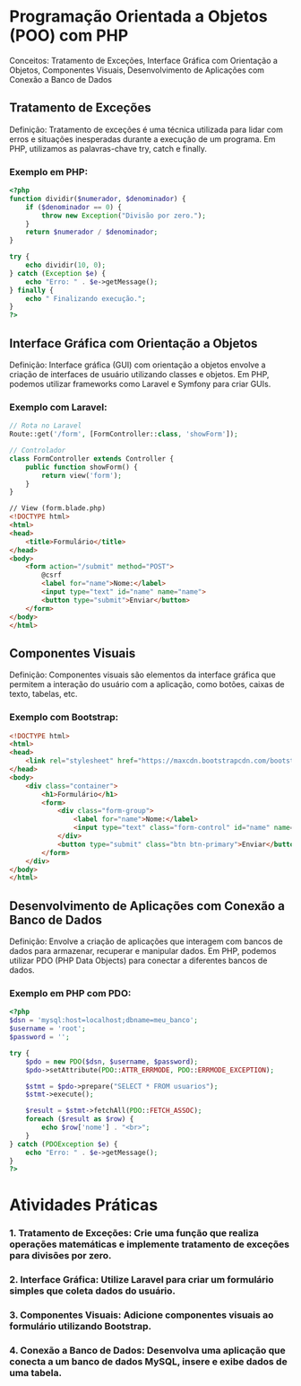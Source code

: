 # Programação Orientada a Objetos (POO) com PHP

Conceitos: Tratamento de Exceções, Interface Gráfica com Orientação a Objetos, Componentes Visuais, Desenvolvimento de Aplicações com Conexão a Banco de Dados

## Tratamento de Exceções

Definição: Tratamento de exceções é uma técnica utilizada para lidar com erros e situações inesperadas durante a execução de um programa. Em PHP, utilizamos as palavras-chave try, catch e finally.

### Exemplo em PHP:

```php
<?php
function dividir($numerador, $denominador) {
    if ($denominador == 0) {
        throw new Exception("Divisão por zero.");
    }
    return $numerador / $denominador;
}

try {
    echo dividir(10, 0);
} catch (Exception $e) {
    echo "Erro: " . $e->getMessage();
} finally {
    echo " Finalizando execução.";
}
?>
```

## Interface Gráfica com Orientação a Objetos

Definição: Interface gráfica (GUI) com orientação a objetos envolve a criação de interfaces de usuário utilizando classes e objetos. Em PHP, podemos utilizar frameworks como Laravel e Symfony para criar GUIs.

### Exemplo com Laravel:

```php
// Rota no Laravel
Route::get('/form', [FormController::class, 'showForm']);

// Controlador
class FormController extends Controller {
    public function showForm() {
        return view('form');
    }
}
```
```html
// View (form.blade.php)
<!DOCTYPE html>
<html>
<head>
    <title>Formulário</title>
</head>
<body>
    <form action="/submit" method="POST">
        @csrf
        <label for="name">Nome:</label>
        <input type="text" id="name" name="name">
        <button type="submit">Enviar</button>
    </form>
</body>
</html>
```

## Componentes Visuais

Definição: Componentes visuais são elementos da interface gráfica que permitem a interação do usuário com a aplicação, como botões, caixas de texto, tabelas, etc.

### Exemplo com Bootstrap:

```html
<!DOCTYPE html>
<html>
<head>
    <link rel="stylesheet" href="https://maxcdn.bootstrapcdn.com/bootstrap/4.0.0/css/bootstrap.min.css">
</head>
<body>
    <div class="container">
        <h1>Formulário</h1>
        <form>
            <div class="form-group">
                <label for="name">Nome:</label>
                <input type="text" class="form-control" id="name" name="name">
            </div>
            <button type="submit" class="btn btn-primary">Enviar</button>
        </form>
    </div>
</body>
</html>
```

## Desenvolvimento de Aplicações com Conexão a Banco de Dados

Definição: Envolve a criação de aplicações que interagem com bancos de dados para armazenar, recuperar e manipular dados. Em PHP, podemos utilizar PDO (PHP Data Objects) para conectar a diferentes bancos de dados.

### Exemplo em PHP com PDO:

```php
<?php
$dsn = 'mysql:host=localhost;dbname=meu_banco';
$username = 'root';
$password = '';

try {
    $pdo = new PDO($dsn, $username, $password);
    $pdo->setAttribute(PDO::ATTR_ERRMODE, PDO::ERRMODE_EXCEPTION);

    $stmt = $pdo->prepare("SELECT * FROM usuarios");
    $stmt->execute();

    $result = $stmt->fetchAll(PDO::FETCH_ASSOC);
    foreach ($result as $row) {
        echo $row['nome'] . "<br>";
    }
} catch (PDOException $e) {
    echo "Erro: " . $e->getMessage();
}
?>
```

# Atividades Práticas

### 1. **Tratamento de Exceções**: Crie uma função que realiza operações matemáticas e implemente tratamento de exceções para divisões por zero.

### 2. **Interface Gráfica**: Utilize Laravel para criar um formulário simples que coleta dados do usuário.

### 3. **Componentes Visuais**: Adicione componentes visuais ao formulário utilizando Bootstrap.

### 4. **Conexão a Banco de Dados**: Desenvolva uma aplicação que conecta a um banco de dados MySQL, insere e exibe dados de uma tabela.
